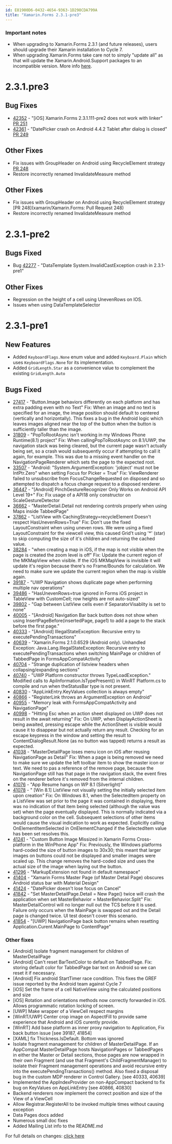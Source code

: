 ```yaml
---
id: E81900D6-0432-4654-9363-1D298CDA799A
title: "Xamarin.Forms 2.3.1-pre3"
---
```


### Important notes

* When upgrading to Xamarin.Forms 2.3.1 (and future releases), users should upgrade their Xamarin installation to Cycle 7.
* When upgrading Xamarin.Forms take care not to simply "update all" as that will update the Xamarin.Android.Support packages to an incompatible version. More info [here](https://developer.xamarin.com/guides/xamarin-forms/troubleshooting/).

# 2.3.1.pre3

## Bug Fixes

* [42352](https://bugzilla.xamarin.com/show_bug.cgi?id=42352) - "[iOS] Xamarin.Forms 2.3.1.111-pre2 does not work with linker" [PR 251](https://github.com/xamarin/Xamarin.Forms/pull/251)
* [42361](https://bugzilla.xamarin.com/show_bug.cgi?id=42361) - "DatePicker crash on Android 4.4.2 Tablet after dialog is closed" [PR 249](https://github.com/xamarin/Xamarin.Forms/pull/249)

## Other Fixes

* Fix issues with GroupHeader on Android using RecycleElement strategy [PR 248](https://github.com/xamarin/Xamarin.Forms/pull/248)
* Restore incorrectly renamed InvalidateMeasure method


## Other Fixes

* Fix issues with GroupHeader on Android using RecycleElement strategy [PR 248](xamarin/Xamarin.Forms: Pull Request 248)
* Restore incorrectly renamed InvalidateMeasure method

# 2.3.1-pre2

## Bugs Fixed

* Bug [42277](https://bugzilla.xamarin.com/show_bug.cgi?id=42277) - "DataTemplate System.InvalidCastException crash in 2.3.1-pre1"

## Other Fixes

* Regression on the height of a cell using UnevenRows on IOS.
* Issues when using DataTemplateSelector


# 2.3.1-pre1

## New Features

* Added `KeyboardFlags.None` enum value and added `Keyboard.Plain` which uses `KeyboardFlags.None` for its implementation.
* Added `GridLength.Star` as a convenience value to complement the existing `GridLength.Auto`

## Bugs Fixed
* [27417](https://bugzilla.xamarin.com/show_bug.cgi?id=27417) - "Button.Image behaviors differently on each platform and has extra padding even with no Text" Fix: When an image and no text is specified for an image, the image position should default to centered (vertically and horizontally). This fixes a bug in the Android logic which leaves images aligned near the top of the button when the button is sufficiently taller than the image.  
* [31809](https://bugzilla.xamarin.com/show_bug.cgi?id=31809) - "PopToRootAsync isn't working in my Windows Phone Runtime(8.1) project" Fix: When callingPopToRootAsync on 8.1/UWP, the navigation stack was being cleared, but the current page wasn't actually being set, so a crash would subsequently occur if attempting to call it again, for example. This was due to a missing event handler on the NavigationPageRenderer which sets the page to the expected root.  
* [33507](https://bugzilla.xamarin.com/show_bug.cgi?id=33507) - "Android: "System.ArgumentException: 'jobject' must not be IntPtr.Zero" when setting Focus for Picker = True" Fix: ViewRenderer failed to unsubscribe from FocusChangeRequested on disposed and so attempted to dispatch a focus change request to a disposed renderer.  
* [36447](https://bugzilla.xamarin.com/show_bug.cgi?id=36447) - "[Android] PinchGestureRecognizer Only Works on Android API Level 19+" Fix: Fix usage of a API18 only constructor on ScaleGestureDetector  
* [36662](https://bugzilla.xamarin.com/show_bug.cgi?id=36662) - "MasterDetail.Detail not rendering controls properly when using Maps inside TabbedPage"
* [37862](https://bugzilla.xamarin.com/show_bug.cgi?id=37862) - "ListView with CachingStrategy=recycleElement Doesn't respect HasUnevenRows=True" Fix: Don't use the fixed LayoutConstraint when using uneven rows. We were using a fixed LayoutConstraint for the viewcell view, this caused Grid't using '*' (star) to skip computing the size of it's children and returning the cached value.  
* [38284](https://bugzilla.xamarin.com/show_bug.cgi?id=38284) - "when creating a map in iOS, if the map is not visible when the page is created the zoom level is off" Fix: Update the current region of the MKMapView when visible. If the iOS MKMapView is invisible it will update it's region because there's no Frame/Bounds for calculation. We need to make sure we update the current region when the map is visible again.  
* [39187](https://bugzilla.xamarin.com/show_bug.cgi?id=39187) - "UWP Navigation shows duplicate page when performing multiple nav operations"  
* [39486](https://bugzilla.xamarin.com/show_bug.cgi?id=39486) - "HasUnevenRows=true ignored in Forms iOS project in TableView with CustomCell; row heights are not auto-sized"  
* [39802](https://bugzilla.xamarin.com/show_bug.cgi?id=39802) - "Gap between ListView cells even if SeparatorVisablity is set to none"  
* [40005](https://bugzilla.xamarin.com/show_bug.cgi?id=40005) - "[Android] Navigation Bar back button does not show when using InsertPageBefore(insertedPage, page1) to add a page to the stack before the first page."  
* [40333](https://bugzilla.xamarin.com/show_bug.cgi?id=40333) - "[Android] IllegalStateException: Recursive entry to executePendingTransactions"  
* [40639](https://bugzilla.xamarin.com/show_bug.cgi?id=40639) - "Xamarin.Forms 2.1.0.6529 (Android only). Unhandled Exception: Java.Lang.IllegalStateException: Recursive entry to executePendingTransactions when switching MainPage or children of TabbedPage in FormsAppCompatActivity"  
* [40704](https://bugzilla.xamarin.com/show_bug.cgi?id=40704) - "Strange duplication of listview headers when collapsing/expanding sections"  
* [40740](https://bugzilla.xamarin.com/show_bug.cgi?id=40740) - "UWP Platform constructor throws TypeLoadException." Modified calls to ApiInformation.IsTypePresent() in WinRT Platform.cs to compile and run when theStatusBar type is not present.  
* [40830](https://bugzilla.xamarin.com/show_bug.cgi?id=40830) - "AppLinkEntry.KeyValues collection is always empty"  
* [40866](https://bugzilla.xamarin.com/show_bug.cgi?id=40866) - "RegisterLink throws an ArgumentException on Android"  
* [40955](https://bugzilla.xamarin.com/show_bug.cgi?id=40955) - "Memory leak with FormsAppCompatActivity and NavigationPage"  
* [40998](https://bugzilla.xamarin.com/show_bug.cgi?id=40998) - "Hitting Esc when an action sheet displayed on UWP does not result in the await returning" Fix: On UWP, when DisplayActionSheet is being awaited, pressing escape while the ActionSheet is visible would cause it to disappear but not actually return any result. Checking for an escape keypress in the window and setting the result to ContentDialogResult.None (as no button was tapped) returns a result as expected.  
* [41038](https://bugzilla.xamarin.com/show_bug.cgi?id=41038) - "MasterDetailPage loses menu icon on iOS after reusing NavigationPage as Detail" Fix: When a page is being removed we need to make sure we update the left toolbar item to show the master icon or text. We need to pas a reference of the remove page, because the NavigationPage still has that page in the navigation stack, the event fires on the renderer before it's removed from the internal children.  
* [41076](https://bugzilla.xamarin.com/show_bug.cgi?id=41076) - "App Resume hangs on WP 8.1 (Silverlight)"  
* [41078](https://bugzilla.xamarin.com/show_bug.cgi?id=41078) - " [Win 8.1] ListView not visually setting the initially selected item upon creation" Fix: On Windows 8.1, when the SelectedItem property on a ListView was set prior to the page it was contained in displaying, there was no indication of that item being selected (although the value was set) when the page eventually displayed. This is normally indicated via a background color on the cell. Subsequent selections of other items would cause the visual indication to work as expected. Explicitly calling OnElementItemSelected in OnElementChanged if the SelectedItem value has been set resolves this.  
* [41241](https://bugzilla.xamarin.com/show_bug.cgi?id=41241) - "Custom Button Image Missized in Xamarin Forms Cross-platform in the WinPhone App" Fix: Previously, the Windows platforms hard-coded the size of button images to 30x30; this meant that larger images on buttons could not be displayed and smaller images were scaled up. This change removes the hard-coded size and uses the actual size of the image when laying out the button.  
* [41296](https://bugzilla.xamarin.com/show_bug.cgi?id=41296) - "MarkupExtension not found in default namespace"  
* [41404](https://bugzilla.xamarin.com/show_bug.cgi?id=41404) - "Xamarin Forms Master Page (of Master Detail Page) obscures Android status bar with Material Design"  
* [41424](https://bugzilla.xamarin.com/show_bug.cgi?id=41424) - "DatePicker doesn't lose focus on Cancel"  
* [41842](https://bugzilla.xamarin.com/show_bug.cgi?id=41842) - "Set MasterDetailPage.Detail = New Page() twice will crash the application when set MasterBehavior = MasterBehavior.Split" Fix: MasterDetailControl will no longer null out the TCS before it is used. Failure only occurs when the MainPage is swapped out and the Detail page is changed twice. UI test doesn't cover this scenario.  
* [41854](https://bugzilla.xamarin.com/show_bug.cgi?id=41854) - "[UWP] NavigationPage back button remains when resetting Application.Curent.MainPage to ContentPage"  


### Other fixes
* [Android] Isolate fragment management for children of MasterDetailPage
* [Android] Can't reset BarTextColor to default on TabbedPage. Fix: storing default color for TabbedPage bar text on Android so we can reset it if necessary.
* [Android] Fix android StartTimer race condition. This fixes the GREF issue reported by the Android team against Cycle 7
* [iOS] Set the frame of a cell NativeView using the calculated positions and size
* [iOS] Rotation and orientations methods now correctly forwarded in iOS. Allows programmatic rotation locking of screen.
* [UWP] Make wrapper of a ViewCell respect margins
* [WinRT/UWP] Center crop image on AspectFill to provide same experience that Android and iOS curently provide.
* [WinRT] Add base platform as inner proxy navigation to Application, Fix back button issue [see 39187, 41854]
* [XAML] fix Thickness.IsDefault. Bottom was ignored
* Isolate fragment management for children of MasterDetailPage. If an AppCompat MasterDetailPage hosts NavigationPages or TabbedPages in either the Master or Detail sections, those pages are now wrapped in their own Fragment (and use that Fragment's ChildFragmentManager) to isolate their Fragment management operations and avoid recursive entry into the executePendingTransactions() method. Also fixed a disposal bug in the custom MDP renderer in Control Gallery. [see 40333, 40639]
* Implemented the AppIndexProvider on non-AppCompact backend to fix bug on KeyValues on AppLinkEntry [see 40866, 40830]
* Backend renderers now implement the correct position and size of the View of a ViewCell
* Allow Registrar.RegisterAll to be invoked multiple times without causing exception
* Data Pages docs added
* Numerous small doc fixes
* Added Mailing List info to the README.md  

For full details on changes: [click here](https://github.com/xamarin/Xamarin.Forms/compare/2.3.0...beta-2.3.1-pre1)

